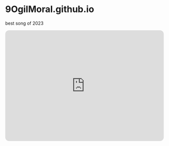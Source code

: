 # 9OgilMoral.github.io
best song of 2023
<iframe style="border-radius:12px" src="https://open.spotify.com/embed/album/3as5iLN6ugZO7Kz4xVaHdk?utm_source=generator" width="100%" height="352" frameBorder="0" allowfullscreen="" allow="autoplay; clipboard-write; encrypted-media; fullscreen; picture-in-picture" loading="lazy"></iframe>
